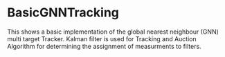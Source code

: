 BasicGNNTracking
================

This shows a basic implementation of the global nearest neighbour (GNN) multi target Tracker. Kalman filter is used for Tracking and Auction Algorithm for determining the assignment of measurments to filters.
